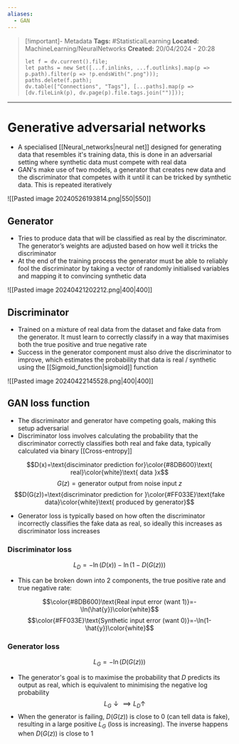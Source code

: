 ```yaml
---
aliases:
  - GAN
---
```


> [!important]- Metadata
> **Tags:** #StatisticalLearning 
> **Located:** MachineLearning/NeuralNetworks
> **Created:** 20/04/2024 - 20:28
> ```dataviewjs
> let f = dv.current().file;
> let paths = new Set([...f.inlinks, ...f.outlinks].map(p => p.path).filter(p => !p.endsWith(".png")));
> paths.delete(f.path);
> dv.table(["Connections", "Tags"], [...paths].map(p => [dv.fileLink(p), dv.page(p).file.tags.join("")]));
> ```

___
# Generative adversarial networks
- A specialised [[Neural_networks|neural net]] designed for generating data that resembles it's training data, this is done in an adversarial setting where synthetic data must compete with real data
- GAN's make use of two models, a generator that creates new data and the discriminator that competes with it until it can be tricked by synthetic data. This is repeated iteratively

![[Pasted image 20240526193814.png|550|550]]
## Generator
- Tries to produce data that will be classified as real by the discriminator. The generator’s weights are adjusted based on how well it tricks the discriminator
- At the end of the training process the generator must be able to reliably fool the discriminator by taking a vector of randomly initialised variables and mapping it to convincing synthetic data

![[Pasted image 20240421202212.png|400|400]]
## Discriminator
- Trained on a mixture of real data from the dataset and fake data from the generator. It must learn to correctly classify  in a way that maximises both the true positive and true negative rate
- Success in the generator component must also drive the discriminator to improve, which estimates the probability that data is real / synthetic using the [[Sigmoid_function|sigmoid]] function

![[Pasted image 20240422145528.png|400|400]]

## GAN loss function 
- The discriminator and generator have competing goals, making this setup adversarial
- Discriminator loss involves calculating the probability that the discriminator correctly classifies both real and fake data, typically calculated via binary [[Cross-entropy]]

$$D(x)=\text{disciminator prediction for}\color{#8DB600}\text{ real}\color{white}\text{ data }x$$
$$G(z)=\text{generator output from noise input }z$$
$$D(G(z))=\text{discriminator prediction for }\color{#FF033E}\text{fake data}\color{white}\text{ produced by generator}$$
- Generator loss is typically based on how often the discriminator incorrectly classifies the fake data as real, so ideally this increases as discriminator loss increases 
### Discriminator loss 

$$L_{D}=-\ln(D(x))-\ln(1-D(G(z)))$$
- This can be broken down into 2 components, the true positive rate and true negative rate: 

$$\color{#8DB600}\text{Real input error (want 1)}=-\ln(\hat{y})\color{white}$$
$$\color{#FF033E}\text{Synthetic input error (want 0)}=-\ln(1-\hat{y})\color{white}$$

### Generator loss 

$$L_{G}=-\ln(D(G(z)) )$$

- The generator's goal is to maximise the probability that $D$ predicts its output as real, which is equivalent to minimising the negative log probability
$$L_{G}\downarrow \implies L_{D}\uparrow $$
- When the generator is failing, $D(G(z))$ is close to 0 (can tell data is fake), resulting in a large positive  $L_{G}$ (loss is increasing). The inverse happens when $D(G(z))$ is close to 1